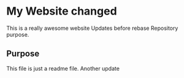 # My Website changed

This is a really awesome website
Updates before rebase
Repository purpose.

## Purpose
This file is just a readme file.
Another update
